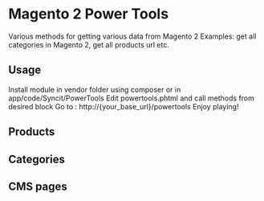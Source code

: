 # Magento 2 Power Tools

 Various methods for getting  various data from Magento 2 
 Examples: get all categories in Magento 2, get all products url etc.

## Usage

Install module in vendor folder using composer or in app/code/Syncit/PowerTools
Edit powertools.phtml and call methods from desired block
Go to :
http://{your_base_url}/powertools 
Enjoy playing!

## Products

## Categories

## CMS pages